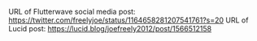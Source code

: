 URL of Flutterwave social media post: https://twitter.com/freelyjoe/status/1164658281207541761?s=20
URL of Lucid post: https://lucid.blog/joefreely2012/post/1566512158
